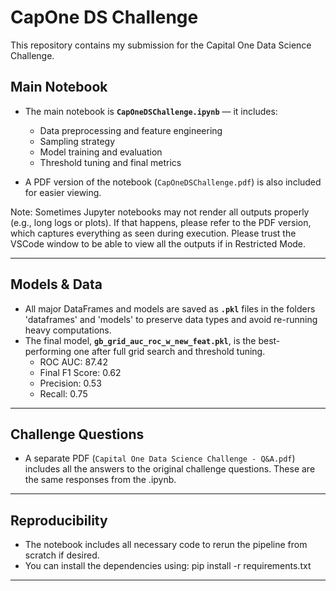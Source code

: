 # CapOne DS Challenge

This repository contains my submission for the Capital One Data Science Challenge.

## Main Notebook

- The main notebook is **`CapOneDSChallenge.ipynb`** — it includes:
  - Data preprocessing and feature engineering
  - Sampling strategy
  - Model training and evaluation
  - Threshold tuning and final metrics

- A PDF version of the notebook (`CapOneDSChallenge.pdf`) is also included for easier viewing.

Note: Sometimes Jupyter notebooks may not render all outputs properly (e.g., long logs or plots). If that happens, please refer to the PDF version, which captures everything as seen during execution. Please trust the VSCode window to be able to view all the outputs if in Restricted Mode.

---

## Models & Data

- All major DataFrames and models are saved as **`.pkl`** files in the folders 'dataframes' and 'models' to preserve data types and avoid re-running heavy computations.
- The final model, **`gb_grid_auc_roc_w_new_feat.pkl`**, is the best-performing one after full grid search and threshold tuning.
  - ROC AUC: 87.42  
  - Final F1 Score: 0.62  
  - Precision: 0.53  
  - Recall: 0.75

---

## Challenge Questions

- A separate PDF (`Capital One Data Science Challenge - Q&A.pdf`) includes all the answers to the original challenge questions. These are the same responses from the .ipynb.

---

## Reproducibility

- The notebook includes all necessary code to rerun the pipeline from scratch if desired.
- You can install the dependencies using:
  pip install -r requirements.txt

---
